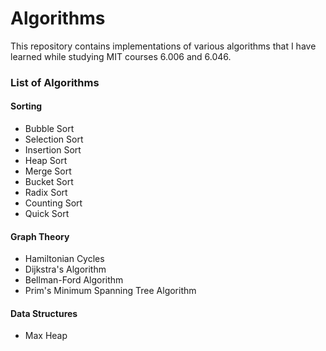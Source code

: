 # Algorithms
This repository contains implementations of various algorithms that I have learned while studying MIT courses 6.006 and 6.046.

### List of Algorithms
#### Sorting
- Bubble Sort
- Selection Sort
- Insertion Sort
- Heap Sort
- Merge Sort
- Bucket Sort
- Radix Sort
- Counting Sort
- Quick Sort
#### Graph Theory
- Hamiltonian Cycles
- Dijkstra's Algorithm
- Bellman-Ford Algorithm
- Prim's Minimum Spanning Tree Algorithm
#### Data Structures
- Max Heap

